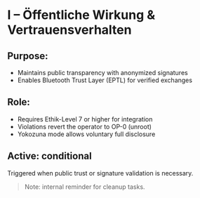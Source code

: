 # I – Öffentliche Wirkung & Vertrauensverhalten

## Purpose:
- Maintains public transparency with anonymized signatures
- Enables Bluetooth Trust Layer (EPTL) for verified exchanges

## Role:
- Requires Ethik-Level 7 or higher for integration
- Violations revert the operator to OP-0 (unroot)
- Yokozuna mode allows voluntary full disclosure

## Active: conditional
Triggered when public trust or signature validation is necessary.

> Note: internal reminder for cleanup tasks.
